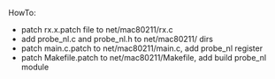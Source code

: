 HowTo:
- patch rx.x.patch file to net/mac80211/rx.c
- add probe_nl.c and probe_nl.h to net/mac80211/ dirs
- patch main.c.patch to net/mac80211/main.c, add probe_nl register
- patch Makefile.patch to net/mac80211/Makefile, add build probe_nl module
